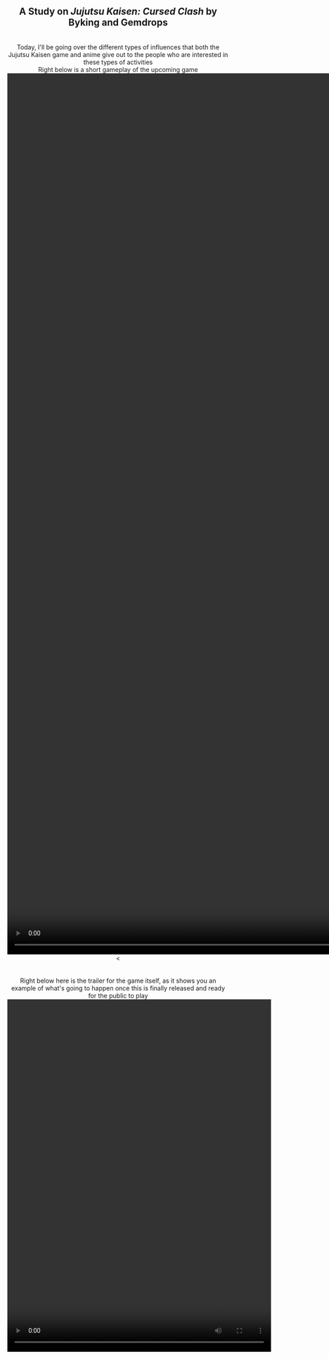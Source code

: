 <head></head>
<body>
  <center>
    <h2>A Study on <i>Jujutsu Kaisen: Cursed Clash</i> by Byking and Gemdrops </h2>
  <br>Today, I'll be going over the different types of influences that both the Jujutsu Kaisen game and anime give out to the people who are interested in these types of activities
    <br>Right below is a short gameplay of the upcoming game
  <br><video width="1000" height="2000" controls>
  <source src="JJK2.mp4" type="video/mp4">
  <source src="movie.ogg" type="video/ogg">
</video><
  <br></br>
<br>Right below here is the trailer for the game itself, as it shows you an example of what's going to happen once this is finally released and ready for the public to play
<br><video width="600" height="800" controls>
  <source src="JJK.mp4" type="video/mp4">
  <source src="movie.ogg" type="video/ogg">
  <br>In this specific trailer, you can hear an upbeat type of beat that gets you hyped for what's coming up, since they will also add in a story mode for this fighting game.
